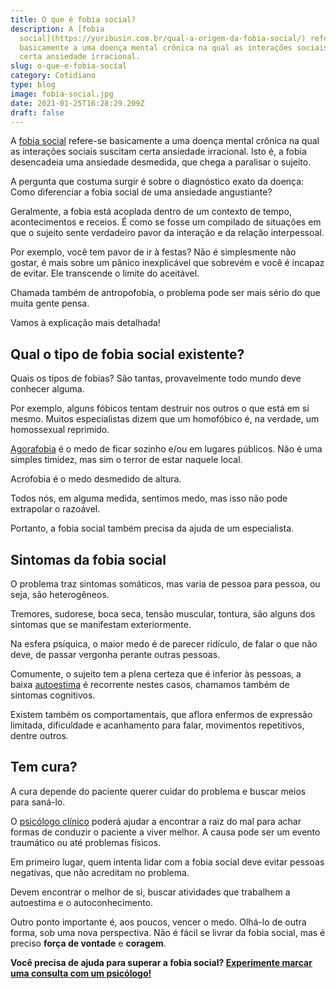 ```yaml
---
title: O que é fobia social?
description: A [fobia
  social](https://yuribusin.com.br/qual-a-origem-da-fobia-social/) refere-se
  basicamente a uma doença mental crônica na qual as interações sociais suscitam
  certa ansiedade irracional.
slug: o-que-e-fobia-social
category: Cotidiano
type: blog
image: fobia-social.jpg
date: 2021-01-25T16:28:29.209Z
draft: false
---
```


A [fobia social](https://yuribusin.com.br/qual-a-origem-da-fobia-social/) refere-se basicamente a uma doença mental crônica na qual as interações sociais suscitam certa ansiedade irracional. Isto é, a fobia desencadeia uma ansiedade desmedida, que chega a paralisar o sujeito.

A pergunta que costuma surgir é sobre o diagnóstico exato da doença: Como diferenciar a fobia social de uma ansiedade angustiante?

Geralmente, a fobia está acoplada dentro de um contexto de tempo, acontecimentos e receios. É como se fosse um compilado de situações em que o sujeito sente verdadeiro pavor da interação e da relação interpessoal.

Por exemplo, você tem pavor de ir à festas? Não é simplesmente não gostar, é mais sobre um pânico inexplicável que sobrevém e você é incapaz de evitar. Ele transcende o limite do aceitável.

Chamada também de antropofobia, o problema pode ser mais sério do que muita gente pensa.

Vamos à explicação mais detalhada!

## Qual o tipo de fobia social existente?

Quais os tipos de fobias? São tantas, provavelmente todo mundo deve conhecer alguma.

Por exemplo, alguns fóbicos tentam destruir nos outros o que está em si mesmo. Muitos especialistas dizem que um homofóbico é, na verdade, um homossexual reprimido.

[Agorafobia](https://yuribusin.com.br/agorafobia-sintomas/) é o medo de ficar sozinho e/ou em lugares públicos. Não é uma simples timidez, mas sim o terror de estar naquele local.

Acrofobia é o medo desmedido de altura.

Todos nós, em alguma medida, sentimos medo, mas isso não pode extrapolar o razoável.

Portanto, a fobia social também precisa da ajuda de um especialista.

## Sintomas da fobia social

O problema traz sintomas somáticos, mas varia de pessoa para pessoa, ou seja, são heterogêneos.

Tremores, sudorese, boca seca, tensão muscular, tontura, são alguns dos sintomas que se manifestam exteriormente.

Na esfera psíquica, o maior medo é de parecer ridículo, de falar o que não deve, de passar vergonha perante outras pessoas.

Comumente, o sujeito tem a plena certeza que é inferior às pessoas, a baixa [autoestima](https://yuribusin.com.br/como-aumentar-a-autoestima/) é recorrente nestes casos, chamamos também de sintomas cognitivos.

Existem também os comportamentais, que aflora enfermos de expressão limitada, dificuldade e acanhamento para falar, movimentos repetitivos, dentre outros.

## Tem cura?

A cura depende do paciente querer cuidar do problema e buscar meios para saná-lo.

O [psicólogo clínico](https://yuribusin.com.br/pra-que-serve-um-psicologo-clinico/) poderá ajudar a encontrar a raiz do mal para achar formas de conduzir o paciente a viver melhor. A causa pode ser um evento traumático ou até problemas físicos.

Em primeiro lugar, quem intenta lidar com a fobia social deve evitar pessoas negativas, que não acreditam no problema.

Devem encontrar o melhor de si, buscar atividades que trabalhem a autoestima e o autoconhecimento.

Outro ponto importante é, aos poucos, vencer o medo. Olhá-lo de outra forma, sob uma nova perspectiva. Não é fácil se livrar da fobia social, mas é preciso **força de vontade** e **coragem**.

**Você precisa de ajuda para superar a fobia social? [Experimente marcar uma consulta com um psicólogo!](https://yuribusin.com.br/contato/)**
